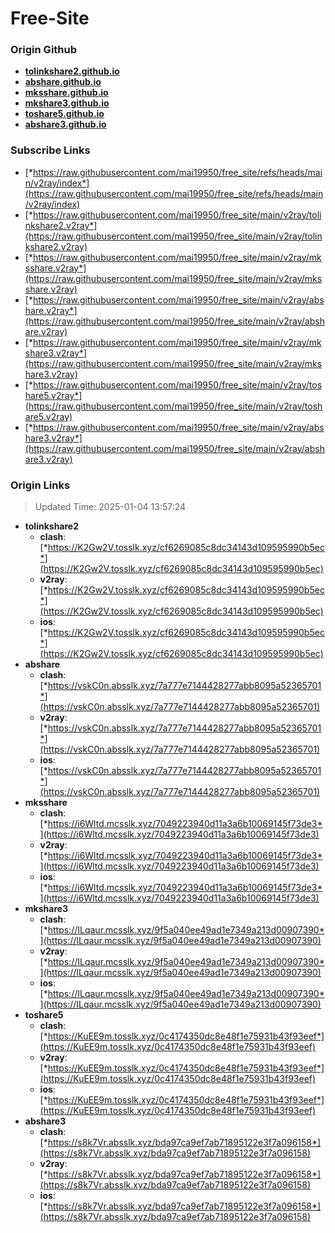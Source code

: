 # Free-Site

### Origin Github

- [**tolinkshare2.github.io**](https://github.com/tolinkshare2/tolinkshare2.github.io)
- [**abshare.github.io**](https://github.com/abshare/abshare.github.io)
- [**mksshare.github.io**](https://github.com/mksshare/mksshare.github.io)
- [**mkshare3.github.io**](https://github.com/mkshare3/mkshare3.github.io)
- [**toshare5.github.io**](https://github.com/toshare5/toshare5.github.io)
- [**abshare3.github.io**](https://github.com/abshare3/abshare3.github.io)

### Subscribe Links

- [*https://raw.githubusercontent.com/mai19950/free_site/refs/heads/main/v2ray/index*](https://raw.githubusercontent.com/mai19950/free_site/refs/heads/main/v2ray/index)
- [*https://raw.githubusercontent.com/mai19950/free_site/main/v2ray/tolinkshare2.v2ray*](https://raw.githubusercontent.com/mai19950/free_site/main/v2ray/tolinkshare2.v2ray)
- [*https://raw.githubusercontent.com/mai19950/free_site/main/v2ray/mksshare.v2ray*](https://raw.githubusercontent.com/mai19950/free_site/main/v2ray/mksshare.v2ray)
- [*https://raw.githubusercontent.com/mai19950/free_site/main/v2ray/abshare.v2ray*](https://raw.githubusercontent.com/mai19950/free_site/main/v2ray/abshare.v2ray)
- [*https://raw.githubusercontent.com/mai19950/free_site/main/v2ray/mkshare3.v2ray*](https://raw.githubusercontent.com/mai19950/free_site/main/v2ray/mkshare3.v2ray)
- [*https://raw.githubusercontent.com/mai19950/free_site/main/v2ray/toshare5.v2ray*](https://raw.githubusercontent.com/mai19950/free_site/main/v2ray/toshare5.v2ray)
- [*https://raw.githubusercontent.com/mai19950/free_site/main/v2ray/abshare3.v2ray*](https://raw.githubusercontent.com/mai19950/free_site/main/v2ray/abshare3.v2ray)

### Origin Links

> Updated Time: 2025-01-04 13:57:24

- **tolinkshare2**
  - **clash**: [*https://K2Gw2V.tosslk.xyz/cf6269085c8dc34143d109595990b5ec*](https://K2Gw2V.tosslk.xyz/cf6269085c8dc34143d109595990b5ec)
  - **v2ray**: [*https://K2Gw2V.tosslk.xyz/cf6269085c8dc34143d109595990b5ec*](https://K2Gw2V.tosslk.xyz/cf6269085c8dc34143d109595990b5ec)
  - **ios**: [*https://K2Gw2V.tosslk.xyz/cf6269085c8dc34143d109595990b5ec*](https://K2Gw2V.tosslk.xyz/cf6269085c8dc34143d109595990b5ec)
- **abshare**
  - **clash**: [*https://vskC0n.absslk.xyz/7a777e7144428277abb8095a52365701*](https://vskC0n.absslk.xyz/7a777e7144428277abb8095a52365701)
  - **v2ray**: [*https://vskC0n.absslk.xyz/7a777e7144428277abb8095a52365701*](https://vskC0n.absslk.xyz/7a777e7144428277abb8095a52365701)
  - **ios**: [*https://vskC0n.absslk.xyz/7a777e7144428277abb8095a52365701*](https://vskC0n.absslk.xyz/7a777e7144428277abb8095a52365701)
- **mksshare**
  - **clash**: [*https://i6Wltd.mcsslk.xyz/7049223940d11a3a6b10069145f73de3*](https://i6Wltd.mcsslk.xyz/7049223940d11a3a6b10069145f73de3)
  - **v2ray**: [*https://i6Wltd.mcsslk.xyz/7049223940d11a3a6b10069145f73de3*](https://i6Wltd.mcsslk.xyz/7049223940d11a3a6b10069145f73de3)
  - **ios**: [*https://i6Wltd.mcsslk.xyz/7049223940d11a3a6b10069145f73de3*](https://i6Wltd.mcsslk.xyz/7049223940d11a3a6b10069145f73de3)
- **mkshare3**
  - **clash**: [*https://ILqaur.mcsslk.xyz/9f5a040ee49ad1e7349a213d00907390*](https://ILqaur.mcsslk.xyz/9f5a040ee49ad1e7349a213d00907390)
  - **v2ray**: [*https://ILqaur.mcsslk.xyz/9f5a040ee49ad1e7349a213d00907390*](https://ILqaur.mcsslk.xyz/9f5a040ee49ad1e7349a213d00907390)
  - **ios**: [*https://ILqaur.mcsslk.xyz/9f5a040ee49ad1e7349a213d00907390*](https://ILqaur.mcsslk.xyz/9f5a040ee49ad1e7349a213d00907390)
- **toshare5**
  - **clash**: [*https://KuEE9m.tosslk.xyz/0c4174350dc8e48f1e75931b43f93eef*](https://KuEE9m.tosslk.xyz/0c4174350dc8e48f1e75931b43f93eef)
  - **v2ray**: [*https://KuEE9m.tosslk.xyz/0c4174350dc8e48f1e75931b43f93eef*](https://KuEE9m.tosslk.xyz/0c4174350dc8e48f1e75931b43f93eef)
  - **ios**: [*https://KuEE9m.tosslk.xyz/0c4174350dc8e48f1e75931b43f93eef*](https://KuEE9m.tosslk.xyz/0c4174350dc8e48f1e75931b43f93eef)
- **abshare3**
  - **clash**: [*https://s8k7Vr.absslk.xyz/bda97ca9ef7ab71895122e3f7a096158*](https://s8k7Vr.absslk.xyz/bda97ca9ef7ab71895122e3f7a096158)
  - **v2ray**: [*https://s8k7Vr.absslk.xyz/bda97ca9ef7ab71895122e3f7a096158*](https://s8k7Vr.absslk.xyz/bda97ca9ef7ab71895122e3f7a096158)
  - **ios**: [*https://s8k7Vr.absslk.xyz/bda97ca9ef7ab71895122e3f7a096158*](https://s8k7Vr.absslk.xyz/bda97ca9ef7ab71895122e3f7a096158)
